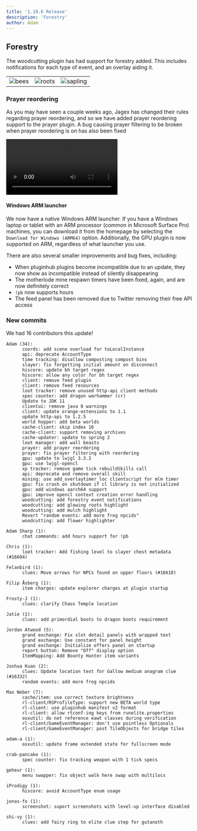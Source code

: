```yaml
---
title: '1.10.6 Release'
description: 'Forestry'
author: Adam
---
```


## Forestry

The woodcutting plugin has had support for forestry added. This includes notifications for each type of event, and an overlay aiding it.

|                                            |                                              |                                                  |
| ------------------------------------------ | -------------------------------------------- | ------------------------------------------------ |
| ![bees](/img/blog/1.10.6-Release/bees.png) | ![roots](/img/blog/1.10.6-Release/roots.png) | ![sapling](/img/blog/1.10.6-Release/sapling.png) |

### Prayer reordering

As you may have seen a couple weeks ago, Jagex has changed their rules regarding prayer reordering, and so we have added prayer reordering support to the prayer plugin.
A bug causing prayer filtering to be broken when prayer reordering is on has also been fixed

![prayerreorder](/img/blog/1.10.6-Release/prayerreordering.mp4)

#### Windows ARM launcher

We now have a native Windows ARM launcher. If you have a Windows laptop or tablet with an ARM processor (common in Microsoft Surface Pro) machines, you can download it from the homepage by selecting the `Download for Windows (ARM64)` option. Additionally, the GPU plugin is now supported on ARM, regardless of what launcher you use.

There are also several smaller improvements and bug fixes, including:

- When pluginhub plugins become incompatible due to an update, they now show as incompatible instead of silently disappearing
- The motherlode mine respawn timers have been fixed, again, and are now definitely correct
- `!pb` now supports hours
- The feed panel has been removed due to Twitter removing their free API access

### New commits

We had 16 contributors this update!

```
Adam (34):
      coords: add scene overload for toLocalInstance
      api: deprecate AccountType
      time tracking: disallow composting compost bins
      slayer: fix forgetting initial amount on disconnect
      hiscore: update bh target regex
      hiscore: allow any color for bh target regex
      client: remove feed plugin
      client: remove feed resources
      loot tracker: remove unused http-api client methods
      spec counter: add dragon warhammer (cr)
      Update to JDK 11
      clientui: remove java 8 warnings
      client: update orange-extensions to 1.1
      update http-api to 1.2.5
      world hopper: add beta worlds
      cache-client: skip index 16
      cache-client: support removing archives
      cache-updater: update to spring 2
      loot manager: add wall beasts
      prayer: add prayer reordering
      prayer: fix prayer filtering with reordering
      gpu: update to lwjgl 3.3.2
      gpu: use lwjgl-opencl
      xp tracker: remove game tick rebuildSkills call
      api: deprecate and remove overall skill
      mining: use add_overlaytimer_loc clientscript for mlm timer
      gpu: fix crash on shutdown if cl library is not initialized
      gpu: add windows aarch64 support
      gpu: improve opencl context creation error handling
      woodcutting: add forestry event notifications
      woodcutting: add glowing roots highlight
      woodcutting: add mulch highlight
      Revert "random events: add more frog npcids"
      woodcutting: add flower highlighter

Adam Sharp (1):
      chat commands: add hours support for !pb

Chris (1):
      loot tracker: Add fishing level to slayer chest metadata (#16694)

Felanbird (1):
      clues: Move arrows for NPCs found on upper floors (#16618)

Filip Åsberg (1):
      item charges: update explorer charges at plugin startup

Frosty-J (1):
      clues: clarify Chaos Temple location

Jatie (1):
      clues: add primordial boots to dragon boots requirement

Jordan Atwood (5):
      grand exchange: Fix slot detail panels with wrapped text
      grand exchange: Use constant for panel height
      grand exchange: Initialize offers panel on startup
      report button: Remove "Off" display option
      ItemMapping: Add Bounty Hunter item variants

Joshua Kuan (2):
      clues: Update location text for Gallow medium anagram clue (#16332)
      random events: add more frog npcids

Max Weber (7):
      cache/item: use correct texture brightness
      rl-client/RSProfileType: support new BETA world type
      rl-client: use pluginhub manifest v2 format
      rl-client: allow rtconf-ing keys from runelite.properties
      osxutil: do not reference eawt classes during verification
      rl-client/GameEventManager: don't use pointless Optionals
      rl-client/GameEventManager: post TileObjects for bridge tiles

adam-a (1):
      osxutil: update frame extended state for fullscreen mode

crab-pancake (1):
      spec counter: fix tracking weapon with 1 tick specs

geheur (1):
      menu swapper: fix object walk here swap with multilocs

iProdigy (1):
      hiscore: avoid AccountType enum usage

jonas-fo (1):
      screenshot: suport screenshots with level-up interface disabled

shi-vy (1):
      clues: add fairy ring to elite clue step for gutanoth
```
